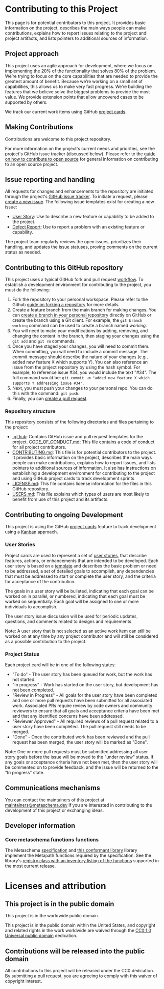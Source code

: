 # Contributing to this Project

This page is for potential contributors to this project. It provides basic information on the project, describes the main ways people can make contributions, explains how to report issues relating to the project and project artifacts, and lists pointers to additional sources of information.

## Project approach

This project uses an agile approach for development, where we focus on implementing the 20% of the functionality that solves 80% of the problem. We’re trying to focus on the core capabilities that are needed to provide the greatest amount of benefit. Because we’re working on a small set of capabilities, this allows us to make very fast progress. We’re building the features that we believe solve the biggest problems to provide the most value. We provide extension points that allow uncovered cases to be supported by others.

We track our current work items using GitHub [project cards](../../projects).

## Making Contributions

Contributions are welcome to this project repository.

For more information on the project's current needs and priorities, see the project's GitHub issue tracker (discussed below). Please refer to the [guide on how to contribute to open source](https://opensource.guide/how-to-contribute/) for general information on contributing to an open source project.

## Issue reporting and handling

All requests for changes and enhancements to the repository are initiated through the project's [GitHub issue tracker](../../issues). To initiate a request, please [create a new issue](https://help.github.com/articles/creating-an-issue/). The following issue templates exist for creating a new issue:
* [User Story](../../issues/new?assignees=&labels=User+Story%2Cenhancement&projects=&template=1-feature_request.yml): Use to describe a new feature or capability to be added to the project.
* [Defect Report](../../issues/new?assignees=&labels=bug&projects=&template=2-bug_report.yml): Use to report a problem with an existing feature or capability.

The project team regularly reviews the open issues, prioritizes their handling, and updates the issue statuses, proving comments on the current status as needed.

## Contributing to this GitHub repository

This project uses a typical GitHub fork and pull request [workflow](https://guides.github.com/introduction/flow/). To establish a development environment for contributing to the project, you must do the following:

1. Fork the repository to your personal workspace. Please refer to the Github [guide on forking a repository](https://help.github.com/articles/fork-a-repo/) for more details.
1. Create a feature branch from the main branch for making changes. You can [create a branch in your personal repository](https://help.github.com/articles/creating-and-deleting-branches-within-your-repository/) directly on GitHub or create the branch using a Git client. For example, the ```git branch working``` command can be used to create a branch named *working*.
1. You will need to make your modifications by adding, removing, and changing the content in the branch, then staging your changes using the ```git add``` and ```git rm``` commands.
1. Once you have staged your changes, you will need to commit them. When committing, you will need to include a commit message. The commit message should describe the nature of your changes (e.g., added new feature X which supports Y). You can also reference an issue from the project repository by using the hash symbol. For example, to reference issue #34, you would include the text "#34". The full command would be: ```git commit -m "added new feature X which supports Y addressing issue #34"```.
1. Next, you must push your changes to your personal repo. You can do this with the command: ```git push```.
1. Finally, you can [create a pull request](https://help.github.com/articles/creating-a-pull-request-from-a-fork/).

### Repository structure

This repository consists of the following directories and files pertaining to the project:

- [.github](.github): Contains GitHub issue and pull request templates for the project.
[CODE_OF_CONDUCT.md](CODE_OF_CONDUCT.md): This file contains a code of conduct for all project contributors.
- [CONTRIBUTING.md](CONTRIBUTING.md): This file is for potential contributors to the project. It provides basic information on the project, describes the main ways people can make contributions, explains how to report issues, and lists pointers to additional sources of information. It also has instructions on establishing a development environment for contributing to the project and using GitHub project cards to track development sprints.
- [LICENSE.md](LICENSE.md): This file contains license information for the files in this GitHub repository.
- [USERS.md](USERS.md): This file explains which types of users are most likely to benefit from use of this project and its artifacts.

## Contributing to ongoing Development

This project is using the GitHub [project cards](../../projects) feature to track development using a [Kanban](https://en.wikipedia.org/wiki/Kanban_\(development\)) approach.

### User Stories

Project cards are used to represent a set of [user stories](../../issues?q=is%3Aopen+is%3Aissue+label%3A%22User+Story%22), that describe features, actions, or enhancements that are intended to be developed. Each user story is based on a [template](../../issues/new?template=feature_request.md&labels=enhancement%2C+User+Story) and describes the basic problem or need to be addressed, a set of detailed goals to accomplish, any dependencies that must be addressed to start or complete the user story, and the criteria for acceptance of the contribution.

The goals in a user story will be bulleted, indicating that each goal can be worked on in parallel, or numbered, indicating that each goal must be worked on sequentially. Each goal will be assigned to one or more individuals to accomplish.

The user story issue discussion will be used for periodic updates, questions, and comments related to designs and requirements.

Note: A user story that is not selected as an active work item can still be worked on at any time by any project contributor and will still be considered as a possible contribution to the project.

### Project Status

Each project card will be in one of the following states:

- "To do" - The user story has been queued for work, but the work has not started.
- "In progress" - Work has started on the user story, but development has not been completed.
- "Review in Progress" - All goals for the user story have been completed and one or more pull requests have been submitted for all associated work. Associated PRs require review by code owners and community reviewers to ensure that all goals and acceptance criteria have been met and that any identified concerns have been addressed.
- "Reviewer Approved" - All required reviews of a pull request related to a user story have been completed. The pull request still needs to be merged.
- "Done" - Once the contributed work has been reviewed and the pull request has been merged, the user story will be marked as "Done".

Note: One or more pull requests must be submitted addressing all user story goals before the issue will be moved to the "under review" status. If any goals or acceptance criteria have not been met, then the user story will be commented on to provide feedback, and the issue will be returned to the "In progress" state.

## Communications mechanisms

You can contact the maintainers of this project at [maintainers@metaschema.dev](mailto:maintainers@metaschema.dev) if you are interested in contributing to the development of this project or exchanging ideas. 

## Developer information

### Core metaschema functions functions

The Metaschema [specification](https://pages.nist.gov/metaschema/specification/syntax/metapath/) and [this conformant library](https://github.com/metaschema-framework/metaschema-java) library implement the Metapath functions required by the specification. See the library's [registry class with an inventory listing of the functions](https://github.com/metaschema-framework/metaschema-java/blob/main/core/src/main/java/gov/nist/secauto/metaschema/core/metapath/function/library/DefaultFunctionLibrary.java) supported in the most current release.

# Licenses and attribution

## This project is in the public domain

This project is in the worldwide public domain.

This project is in the public domain within the United States, and copyright and related rights in the work worldwide are waived through the [CC0 1.0 Universal public domain](https://creativecommons.org/publicdomain/zero/1.0/) dedication.

## Contributions will be released into the public domain

All contributions to this project will be released under the CC0 dedication. By submitting a pull request, you are agreeing to comply with this waiver of copyright interest.
